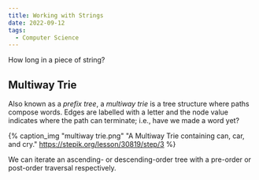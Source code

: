 ```yaml
---
title: Working with Strings
date: 2022-09-12
tags:
  - Computer Science
---
```


How long in a piece of string?

<!-- more -->

## Multiway Trie

Also known as a _prefix tree_, a _multiway trie_ is a tree structure where paths
compose words. Edges are labelled with a letter and the node value indicates
where the path can terminate; i.e., have we made a word yet?

{%
  caption_img
  "multiway trie.png"
  "A Multiway Trie containing can, car, and cry."
  https://stepik.org/lesson/30819/step/3
%}

We can iterate an ascending- or descending-order tree with a pre-order or
post-order traversal respectively.
